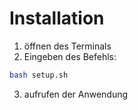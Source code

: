 # Installation
1. öffnen des Terminals
2. Eingeben des Befehls:
```sh
bash setup.sh
```
3. aufrufen der Anwendung
